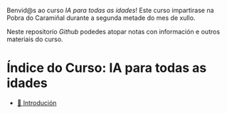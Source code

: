 Benvid@s ao curso *IA para todas as idades*! Este curso impartirase na Pobra do Caramiñal durante a segunda metade do mes de xullo.

Neste repositorio *Github* podedes atopar notas con información e outros materiais do curso.

# Índice do Curso: IA para todas as idades

- [🤖 Introdución](introducion.md)

